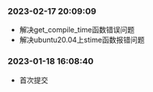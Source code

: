 ### 2023-02-17 20:09:09

- 解决get_compile_time函数错误问题
- 解决ubuntu20.04上stime函数报错问题

### 2023-01-18 16:08:40

- 首次提交
